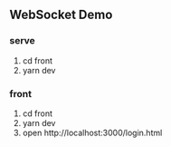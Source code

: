## WebSocket Demo


### serve

1. cd front
2. yarn dev

### front

1. cd front
2. yarn dev
3. open http://localhost:3000/login.html

